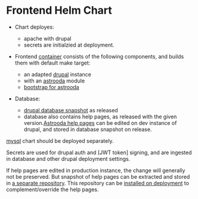 # Frontend Helm Chart

* Chart deployes:
  * apache with drupal
  * secrets are initialzied at deployment. 

* Frontend [container](https://github.com/oda-hub/frontend-container) consists of the following components, and builds them with default make target:
  * an adapted [drupal](https://github.com/oda-hub/frontend-drupal7-for-astrooda) instance
  * with an [astrooda](https://github.com/oda-hub/frontend-astrooda) module
  * [bootstrap for astrooda](https://github.com/oda-hub/frontend-bootstrap_astroda/bootstrap_astrooda)

* Database:
  * [drupal database snapshot](https://github.com/oda-hub/frontend-drupal7-db-for-astrooda) as released 
  * database also contains help pages, as released with the given version.[Astrooda help pages](https://github.com/oda-hub/astrooda-help-pages) can be edited on dev instance of drupal, and stored in database snapshot on release.


[mysql](https://github.com/oda-hub/mysql-chart) chart should be deployed separately.
  
Secrets are used for drupal auth and [JWT token] signing, and are ingested in database and other drupal deployment settings.


If help pages are edited in production instance, the change will generally not be preserved. But snapshot of help pages can be extracted and stored in [a separate repository](https://gitlab.astro.unige.ch/oda/docs/help-pages). This repository can be [installed on deployment](https://github.com/oda-hub/astrooda-helppage-manager) to complement/override the help pages.

